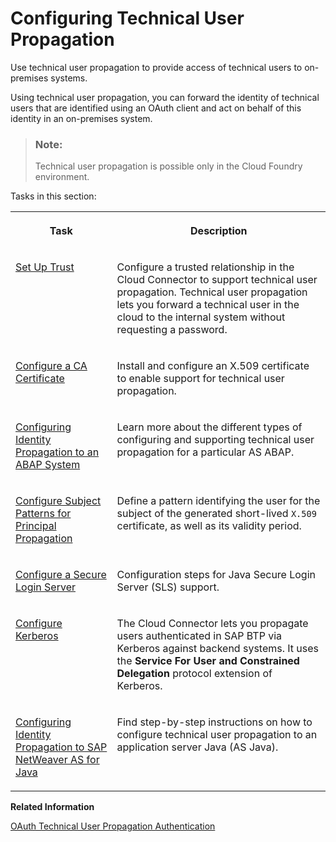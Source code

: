 <!-- loiob62e588470504a7f95df48c28265dd34 -->

# Configuring Technical User Propagation

Use technical user propagation to provide access of technical users to on-premises systems.

Using technical user propagation, you can forward the identity of technical users that are identified using an OAuth client and act on behalf of this identity in an on-premises system.

> ### Note:  
> Technical user propagation is possible only in the Cloud Foundry environment.

Tasks in this section:


<table>
<tr>
<th valign="top">

Task

</th>
<th valign="top">

Description

</th>
</tr>
<tr>
<td valign="top">

[Set Up Trust](set-up-trust-a4ee70f.md) 

</td>
<td valign="top">

Configure a trusted relationship in the Cloud Connector to support technical user propagation. Technical user propagation lets you forward a technical user in the cloud to the internal system without requesting a password.

</td>
</tr>
<tr>
<td valign="top">

[Configure a CA Certificate](configure-a-ca-certificate-d0c4d56.md) 

</td>
<td valign="top">

Install and configure an X.509 certificate to enable support for technical user propagation.

</td>
</tr>
<tr>
<td valign="top">

[Configuring Identity Propagation to an ABAP System](configuring-identity-propagation-to-an-abap-system-6705cc3.md) 

</td>
<td valign="top">

Learn more about the different types of configuring and supporting technical user propagation for a particular AS ABAP.

</td>
</tr>
<tr>
<td valign="top">

[Configure Subject Patterns for Principal Propagation](configure-subject-patterns-for-principal-propagation-58803a2.md) 

</td>
<td valign="top">

Define a pattern identifying the user for the subject of the generated short-lived `X.509` certificate, as well as its validity period.

</td>
</tr>
<tr>
<td valign="top">

[Configure a Secure Login Server](configure-a-secure-login-server-de5bbf9.md) 

</td>
<td valign="top">

Configuration steps for Java Secure Login Server \(SLS\) support.

</td>
</tr>
<tr>
<td valign="top">

[Configure Kerberos](configure-kerberos-f2339d8.md) 

</td>
<td valign="top">

The Cloud Connector lets you propagate users authenticated in SAP BTP via Kerberos against backend systems. It uses the **Service For User and Constrained Delegation** protocol extension of Kerberos.

</td>
</tr>
<tr>
<td valign="top">

[Configuring Identity Propagation to SAP NetWeaver AS for Java](configuring-identity-propagation-to-sap-netweaver-as-for-java-2e96287.md)

</td>
<td valign="top">

Find step-by-step instructions on how to configure technical user propagation to an application server Java \(AS Java\).

</td>
</tr>
</table>

**Related Information**  


[OAuth Technical User Propagation Authentication](oauth-technical-user-propagation-authentication-8634e21.md "Learn about the OAuth2TechnicalUserPropagation authentication type for HTTP destinations: use cases, supported properties and examples.")

